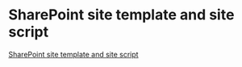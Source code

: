 # SharePoint site template and site script

[SharePoint site template and site script](https://docs.microsoft.com/en-us/sharepoint/dev/declarative-customization/site-design-overview)